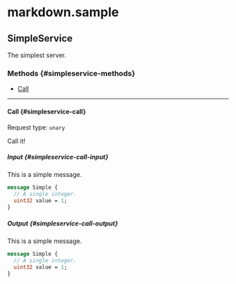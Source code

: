 <!-- markdownlint-disable rule1 -->
<!-- markdownlint-disable rule2 -->

# markdown.sample

## SimpleService

The simplest server.

### Methods {#simpleservice-methods}

- [Call](#call)

---

#### Call {#simpleservice-call}

Request type: `unary`

Call it!

##### Input {#simpleservice-call-input}

This is a simple message.

```proto
message Simple {
  // A single integer.
  uint32 value = 1;
}
```

##### Output {#simpleservice-call-output}

This is a simple message.

```proto
message Simple {
  // A single integer.
  uint32 value = 1;
}
```
